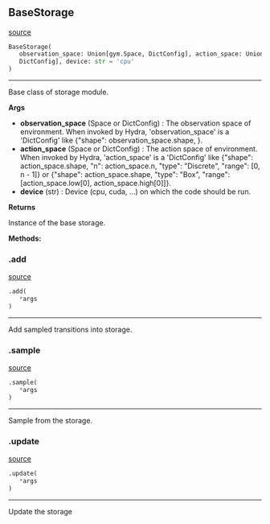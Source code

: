 #


## BaseStorage
[source](https://github.com/RLE-Foundation/Hsuanwu\blob\main\hsuanwu/xploit/storage/base.py\#L9)
```python 
BaseStorage(
   observation_space: Union[gym.Space, DictConfig], action_space: Union[gym.Space,
   DictConfig], device: str = 'cpu'
)
```


---
Base class of storage module.


**Args**

* **observation_space** (Space or DictConfig) : The observation space of environment. When invoked by Hydra,
    'observation_space' is a 'DictConfig' like {"shape": observation_space.shape, }.
* **action_space** (Space or DictConfig) : The action space of environment. When invoked by Hydra,
    'action_space' is a 'DictConfig' like
    {"shape": action_space.shape, "n": action_space.n, "type": "Discrete", "range": [0, n - 1]} or
    {"shape": action_space.shape, "type": "Box", "range": [action_space.low[0], action_space.high[0]]}.
* **device** (str) : Device (cpu, cuda, ...) on which the code should be run.


**Returns**

Instance of the base storage.


**Methods:**


### .add
[source](https://github.com/RLE-Foundation/Hsuanwu\blob\main\hsuanwu/xploit/storage/base.py\#L66)
```python
.add(
   *args
)
```

---
Add sampled transitions into storage.

### .sample
[source](https://github.com/RLE-Foundation/Hsuanwu\blob\main\hsuanwu/xploit/storage/base.py\#L70)
```python
.sample(
   *args
)
```

---
Sample from the storage.

### .update
[source](https://github.com/RLE-Foundation/Hsuanwu\blob\main\hsuanwu/xploit/storage/base.py\#L74)
```python
.update(
   *args
)
```

---
Update the storage
